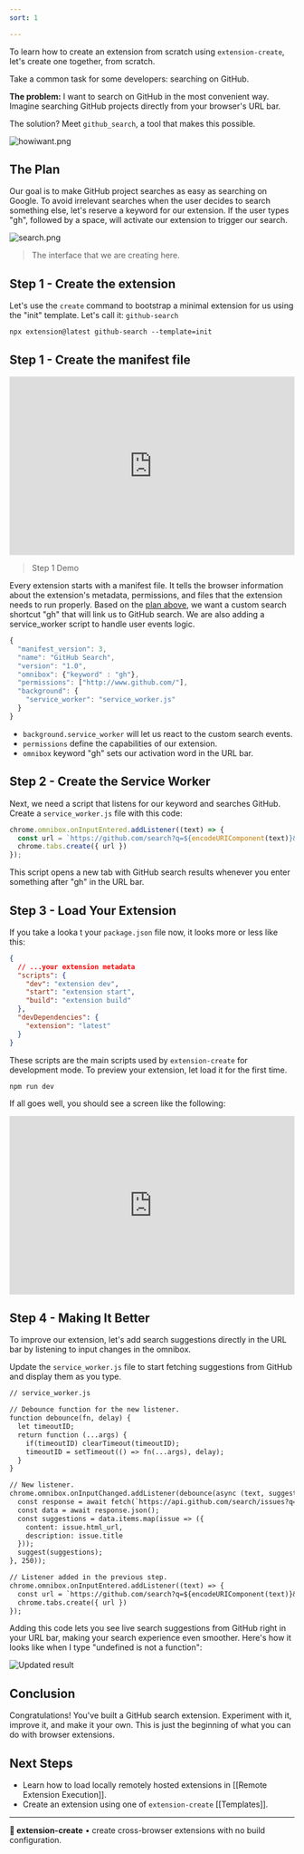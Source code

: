 ```yaml
---
sort: 1

---
```


To learn how to create an extension from scratch using `extension-create`, let's create one together, from scratch.

Take a common task for some developers: searching on GitHub.

**The problem:** I want to search on GitHub in the most convenient way. Imagine searching GitHub projects directly from your browser's URL bar.

The solution? Meet `github_search`, a tool that makes this possible. 

![howiwant.png](assets/howiwant.png)

## The Plan

Our goal is to make GitHub project searches as easy as searching on Google. To avoid irrelevant searches when the user decides to search something else, let's reserve a keyword for our extension. If the user types "gh", followed by a space, will activate our extension to trigger our search. 

![search.png](assets/search.png)
> The interface that we are creating here.

## Step 1 - Create the extension

Let's use the `create` command to bootstrap a minimal extension for us using the "init" template. Let's call it: `github-search`

```
npx extension@latest github-search --template=init
```


## Step 1 - Create the manifest file

<div style="position: relative; padding-bottom: 62.5%; height: 0;"><iframe src="https://www.loom.com/embed/1193dc69f7b74a56a5f5d9e0324c255d?sid=99132929-4c05-40e7-b804-3f242daf95ea" frameborder="0" webkitallowfullscreen mozallowfullscreen allowfullscreen style="position: absolute; top: 0; left: 0; width: 100%; height: 100%;"></iframe></div>

> Step 1 Demo

Every extension starts with a manifest file. It tells the browser information about the extension's metadata, permissions, and files that the extension needs to run properly. Based on the [plan above](#plan), we want a custom search shortcut "gh" that will link us to GitHub search. We are also adding a service_worker script to handle user events logic.

```jsx
{
  "manifest_version": 3,
  "name": "GitHub Search",
  "version": "1.0",
  "omnibox": {"keyword" : "gh"},
  "permissions": ["http://www.github.com/"],
  "background": {
    "service_worker": "service_worker.js"
  }
}
```

- `background.service_worker` will let us react to the custom search events.
- `permissions` define the capabilities of our extension.
- `omnibox` keyword "gh" sets our activation word in the URL bar.

## Step 2 - Create the Service Worker

Next, we need a script that listens for our keyword and searches GitHub. Create a `service_worker.js` file with this code:

```js
chrome.omnibox.onInputEntered.addListener((text) => {
  const url = `https://github.com/search?q=${encodeURIComponent(text)}&type=issues`
  chrome.tabs.create({ url })
});
```

This script opens a new tab with GitHub search results whenever you enter something after "gh" in the URL bar.

## Step 3 - Load Your Extension

If you take a looka t your `package.json` file now, it looks more or less like this:

```json
{
  // ...your extension metadata
  "scripts": {
    "dev": "extension dev",
    "start": "extension start",
    "build": "extension build"
  },
  "devDependencies": {
    "extension": "latest"
  }
}

```

These scripts are the main scripts used by `extension-create` for development mode. To preview your extension, let load it for the first time.

```
npm run dev
```

If all goes well, you should see a screen like the following:

<div style="position: relative; padding-bottom: 62.5%; height: 0;"><iframe src="https://www.loom.com/embed/777544977a32444ba6de4ff23bdaccbc?sid=360eb1b1-af3a-480b-9e71-41a7fb01ca6e" frameborder="0" webkitallowfullscreen mozallowfullscreen allowfullscreen style="position: absolute; top: 0; left: 0; width: 100%; height: 100%;"></iframe></div>

## Step 4 - Making It Better

To improve our extension, let's add search suggestions directly in the URL bar by listening to input changes in the omnibox.

Update the `service_worker.js` file to start fetching suggestions from GitHub and display them as you type.

```diff
// service_worker.js

// Debounce function for the new listener.
function debounce(fn, delay) {
  let timeoutID;
  return function (...args) {
    if(timeoutID) clearTimeout(timeoutID);
    timeoutID = setTimeout(() => fn(...args), delay);
  }
}

// New listener.
chrome.omnibox.onInputChanged.addListener(debounce(async (text, suggest) => {
  const response = await fetch(`https://api.github.com/search/issues?q=${text}`);
  const data = await response.json();
  const suggestions = data.items.map(issue => ({
    content: issue.html_url,
    description: issue.title
  }));
  suggest(suggestions);
}, 250));

// Listener added in the previous step.
chrome.omnibox.onInputEntered.addListener((text) => {
  const url = `https://github.com/search?q=${encodeURIComponent(text)}&type=issues`
  chrome.tabs.create({ url })
});
```

Adding this code lets you see live search suggestions from GitHub right in your URL bar, making your search experience even smoother. Here's how it looks like when I type "undefined is not a function":

<img src="./assets/updated-result.png" alt="Updated result">

## Conclusion

Congratulations! You've built a GitHub search extension. Experiment with it, improve it, and make it your own. This is just the beginning of what you can do with browser extensions.

## Next Steps 

- Learn how to load locally remotely hosted extensions in [[Remote Extension Execution]].
- Create an extension using one of `extension-create` [[Templates]].

---

**🧩 extension-create** • create cross-browser extensions with no build configuration.